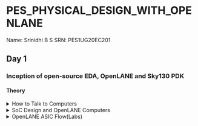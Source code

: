 # PES_PHYSICAL_DESIGN_WITH_OPENLANE
Name: Srinidhi B S        SRN: PES1UG20EC201 
## Day 1
### Inception of open-source EDA, OpenLANE and Sky130 PDK
#### Theory
<details>
  
  <summary>How to Talk to Computers</summary>

  - First we look at the introduction to the RISC-V ISA(Instructiion Set Architecture). Supposing we need to execute a C program on a particular hardware. First the C-program is converted into Assembly Code( here for RISC-V processor). Then the assembly code is converted into binary. An RTL implements this code for the particular layout of the RISC-V processor and the output is visible.
  - An application running on a system is usually written with the help of a high level language such as C,C++,Python etc. The code of these applications are compiled with the help of compilers running on a system software(OS). The compiler converts the high level code into assembly intructions for the particular processor. The assembler then converts the instructions into binary which is fed into the layout of the chip that processes every pattern of bits and the program is hence run.
</details>

<details>
  
  <summary>SoC Design and OpenLANE Computers</summary>

  **What is a PDK?**
- PDK stands for Process Design Kit.
- It is a collection of files used to model a fabrication process for the EDA tools used to design an IC
  - Process Design Rules.
  - Device Models
  - Digital Standard Cell Libraries
  - I/O Libraries
 
A simplified RTL to GDSII Flow is :
- Synthesis -> Floor/Power Planning -> Placement -> Clock Tree Synthesis -> Routing -> Signoff

- Synthesis - Converts RTL to a ciruit, out of compomments from the standard cell library.
- Floor and Power Planning - Obejctive here is to plan the silicon area and create robust power distribution network to power the chip.
  - Chip Floor Planning - Partition the chip die between different system building blocks and place the I/O pads.
  - Macro Floor Planning - We define the macro dimensions, pin locations and rows are defined.
  - Power Planning - The power distribution network is contructed.
- Placement - Placing the cells on the floorplan rows, aligned with the sites. There are 2 steps: Global and Detailed.
- Clock Tree Synthesis - To deliver the clock to all sequential elements.
- Routing - Implement the interconnect using the available metal layers.
- Sign Off - Perform physical verification such as DRC(Design Rule Check) and LVS(Layout vs Synthesis). Also perform STA(Static Timiing Analysis).
</details>


<details>
  
  <summary>OpenLANE ASIC Flow(Labs)</summary>
  ![p1](https://github.com/Srini-web/pes_pd/assets/77874288/98f46eb9-6602-4bbd-a251-b55697a04249)

## Getting Familiar with the Open Source EDA Tools

### Design Preparation Step
<details>
  
  <summary>Openlane Interactive</summary>

- Let us first go the the working directory using the following commands
```
cd Desktop/work/tools/
```

```
cd openlane_working_dir/openlane/
```
![s1opln](https://github.com/Srini-web/pes_pd/assets/77874288/0e9392ba-b165-4482-8a6a-5c3a82c52946)

- We now type the command ```docker```.
- This will open the shell as shown in the figure above
- Now we type
```
./flow.tcl -interactive
```
![s2opl](https://github.com/Srini-web/pes_pd/assets/77874288/5e65d288-92de-4267-8ddd-0bc8853acda1)

- If the 'interactive' keyword is not present, then the entire flow of the tool is run.

![s4](https://github.com/Srini-web/pes_pd/assets/77874288/3c284bbc-e6e6-483c-b2a2-6ae41eea9062)

- Now we must import all the packages required to run the flow, we use the command:
```
package require openlane 0.9
```

![s3](https://github.com/Srini-web/pes_pd/assets/77874288/68250674-3ecd-4e74-ab0e-bd9b5e21a3d7)

</details>

<details>
  
  <summary>Running Synthesis</summary>
  - We will be working with the 'picorv32a' design.
  - The src folder has the verilog file and the sdc file of the design
  - Now we do the design setup stage using the command:
```
prep -design picorv32a
```
- After preparing the design, we can see that a new 'runs' folder is created.
  
![s5](https://github.com/Srini-web/pes_pd/assets/77874288/752fcce4-4d86-40cb-836f-e31a391dc5e2)

- To synthesize the design we type
```
run_synthesis
```
- This command invokes yosys, runs the synthesis and the abc commands.
- A long process is observed after typing this command, which for a little over two mintues.

![s7](https://github.com/Srini-web/pes_pd/assets/77874288/7816183c-5ec9-409d-9447-d02cb4419f23)

- A synthesis successful message must be displayed.

![s9](https://github.com/Srini-web/pes_pd/assets/77874288/b733a107-7da1-4527-8f22-b246f291cb80)

- The flop ratio can be calculated by using:
```
No. of flops/No. of cells = 1613/14876 = 0.108
```
- In percentage there is 10.8% of the total number of cells are Flops

![s8](https://github.com/Srini-web/pes_pd/assets/77874288/7308f813-8d85-4b59-9a24-d15d145e38c5)

- Under the runs folder we can check out the netlist file generated after synthesis
</details>
